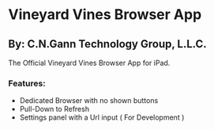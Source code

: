 # Vineyard Vines Browser App
## By: C.N.Gann Technology Group, L.L.C.

The Official Vineyard Vines Browser App for iPad.

### Features:
- Dedicated Browser with no shown buttons
- Pull-Down to Refresh
- Settings panel with a Url input ( For Development )
